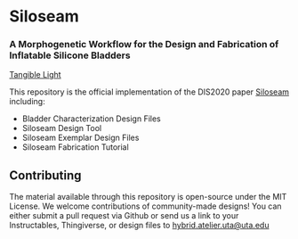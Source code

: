 # Siloseam
### A Morphogenetic Workflow for the Design and Fabrication of Inflatable Silicone Bladders

[Tangible Light](images/exemplars/tangible-light.png)

This repository is the official implementation of the DIS2020 paper [Siloseam](TODO:LinkToACM) including:
* Bladder Characterization Design Files
* Siloseam Design Tool
* Siloseam Exemplar Design Files
* Siloseam Fabrication Tutorial

## Contributing
The material available through this repository is open-source under the MIT License. 
We welcome contributions of community-made designs! You can either submit a pull request via Github or send us a link to your Instructables, Thingiverse, or design files to hybrid.atelier.uta@uta.edu
